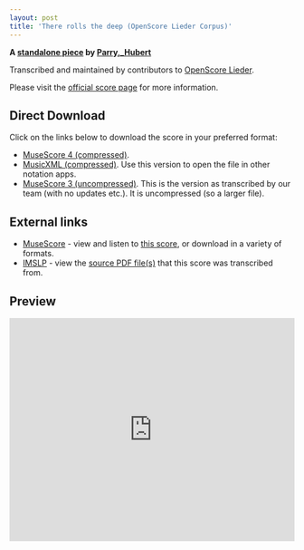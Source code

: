 ```yaml
---
layout: post
title: 'There rolls the deep (OpenScore Lieder Corpus)'
---
```


__A [standalone piece](https://fourscoreandmore.org/OpenScore/Parry%2C_Hubert/_/) by [Parry,_Hubert](https://fourscoreandmore.org/OpenScore/Parry%2C_Hubert)__

Transcribed and maintained by contributors to [OpenScore Lieder].

Please visit the [official score page] for more information.

[official score page]: https://musescore.com/openscore-lieder-corpus/scores/6210474
[OpenScore Lieder]: https://musescore.com/openscore-lieder-corpus

## Direct Download

Click on the links below to download the score in your preferred format:
- [MuseScore 4 (compressed)](https://fourscoreandmore.org/OpenScore/Parry%2C_Hubert/_/There_rolls_the_deep.mscz).
- [MusicXML (compressed)](https://fourscoreandmore.org/OpenScore/Parry%2C_Hubert/_/There_rolls_the_deep.mxl). Use this version to open the file in other notation apps.
- [MuseScore 3 (uncompressed)](https://raw.githubusercontent.com/OpenScore/Lieder/refs/heads/main/scores/Parry%2C_Hubert/_/There_rolls_the_deep/lc6210474.mscx). This is the version as transcribed by our team (with no updates etc.). It is uncompressed (so a larger file).

## External links

- [MuseScore] - view and listen to [this score][MuseScore], or download in a variety of formats.
- [IMSLP] - view the [source PDF file(s)][IMSLP] that this score was transcribed from.

[MuseScore]: https://musescore.com/score/6210474
[IMSLP]: https://imslp.org/wiki/Special:ReverseLookup/593990

## Preview

<iframe width="100%" height="394" src="https://musescore.com/openscore-lieder-corpus/scores/6210474/embed" frameborder="0" allowfullscreen allow="autoplay; fullscreen"></iframe>
